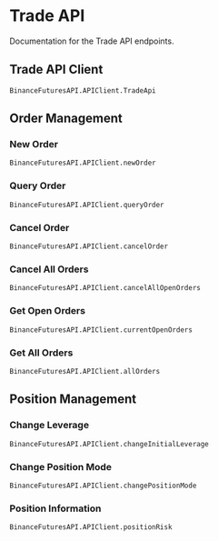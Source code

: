 # Trade API

Documentation for the Trade API endpoints.

## Trade API Client

```@docs
BinanceFuturesAPI.APIClient.TradeApi
```

## Order Management

### New Order

```@docs
BinanceFuturesAPI.APIClient.newOrder
```

### Query Order

```@docs
BinanceFuturesAPI.APIClient.queryOrder
```

### Cancel Order

```@docs
BinanceFuturesAPI.APIClient.cancelOrder
```

### Cancel All Orders

```@docs
BinanceFuturesAPI.APIClient.cancelAllOpenOrders
```

### Get Open Orders

```@docs
BinanceFuturesAPI.APIClient.currentOpenOrders
```

### Get All Orders

```@docs
BinanceFuturesAPI.APIClient.allOrders
```

## Position Management

### Change Leverage

```@docs
BinanceFuturesAPI.APIClient.changeInitialLeverage
```

### Change Position Mode

```@docs
BinanceFuturesAPI.APIClient.changePositionMode
```

### Position Information

```@docs
BinanceFuturesAPI.APIClient.positionRisk
```
